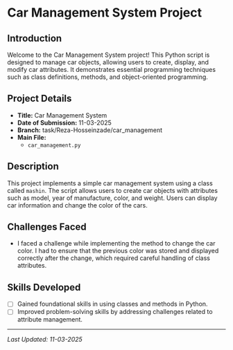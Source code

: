 # Car Management System Project

## Introduction
Welcome to the Car Management System project! This Python script is designed to manage car objects, allowing users to create, display, and modify car attributes. It demonstrates essential programming techniques such as class definitions, methods, and object-oriented programming.

## Project Details

- **Title:** Car Management System
- **Date of Submission:** 11-03-2025
- **Branch:** task/Reza-Hosseinzade/car_management
- **Main File:** 
  - `car_management.py`

## Description
This project implements a simple car management system using a class called `mashin`. The script allows users to create car objects with attributes such as model, year of manufacture, color, and weight. Users can display car information and change the color of the cars.

## Challenges Faced
- I faced a challenge while implementing the method to change the car color. I had to ensure that the previous color was stored and displayed correctly after the change, which required careful handling of class attributes.

## Skills Developed
- [ ] Gained foundational skills in using classes and methods in Python.
- [ ] Improved problem-solving skills by addressing challenges related to attribute management.

---

*Last Updated: 11-03-2025*
